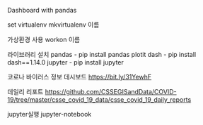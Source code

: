 Dashboard with pandas

set virtualenv
mkvirtualenv 이름

가상환경 사용
workon 이름

라이브러리 설치
pandas - pip install pandas
plotit dash - pip install dash==1.14.0
jupyter - pip install jupyter

코로나 바이러스 정보 데시보드
https://bit.ly/31YewhF

데일리 리포트
https://github.com/CSSEGISandData/COVID-19/tree/master/csse_covid_19_data/csse_covid_19_daily_reports

jupyter실행
jupyter-notebook

